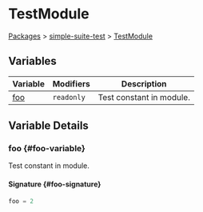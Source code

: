 # TestModule

[Packages](./) &gt; [simple-suite-test](./simple-suite-test) &gt; [TestModule](./simple-suite-test/testmodule-namespace)

## Variables

| Variable | Modifiers | Description |
| --- | --- | --- |
| [foo](./simple-suite-test/testmodule-namespace#foo-variable) | `readonly` | Test constant in module. |

## Variable Details

### foo {#foo-variable}

Test constant in module.

#### Signature {#foo-signature}

```typescript
foo = 2
```

